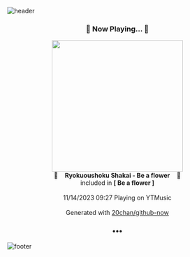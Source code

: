 ![header](https://capsule-render.vercel.app/api?type=wave&height=170&section=header&fontColor=090707&fontAlignX=45&fontAlignY=65&fontSize=100)

<h3 align="center">🎵 Now Playing... 🎵</h3>
<p align="center">
  <a href="https://music.youtube.com/watch?v=voAu0YRWUNE">
    <img width="300" src="https://lh3.googleusercontent.com/NXXSkZbIeHfz7VaEqux9fE9oJY4jhnBeMFiqumSibPZvOBUF4ItL8D7kaCEqHP--BmXPriGQOT458PgS">
  </a>
  <br>
  🎵&nbsp&nbsp&nbsp <b>Ryokuoushoku Shakai - Be a flower</b> &nbsp&nbsp&nbsp🎵
  <br>
  included in <b>[ Be a flower ]</b>
  
  <br />
  <br />
  11/14/2023 09:27 Playing on YTMusic
  <br />
  <br />
  Generated with <a href="https://github.com/20chan/github-now">20chan/github-now</a>
</p>

<h3 align="center">•••</h3>

![footer](https://capsule-render.vercel.app/api?type=wave&height=150&section=footer)
